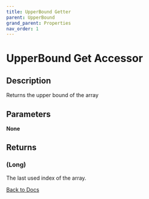 ```yaml
---
title: UpperBound Getter
parent: UpperBound
grand_parent: Properties
nav_order: 1
---
```


# UpperBound Get Accessor
## Description
Returns the upper bound of the array
## Parameters
**None**
## Returns
### (Long) 
The last used index of the array.

[Back to Docs](https://senipah.github.io/VBA-Better-Array/)
